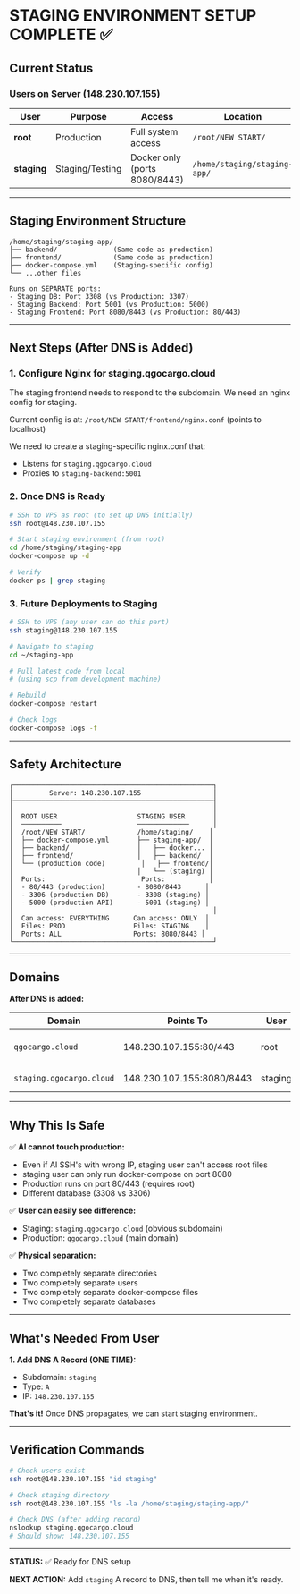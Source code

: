 # STAGING ENVIRONMENT SETUP COMPLETE ✅

## Current Status

### Users on Server (148.230.107.155)

| User | Purpose | Access | Location |
|------|---------|--------|----------|
| **root** | Production | Full system access | `/root/NEW START/` |
| **staging** | Staging/Testing | Docker only (ports 8080/8443) | `/home/staging/staging-app/` |

---

## Staging Environment Structure

```
/home/staging/staging-app/
├── backend/              (Same code as production)
├── frontend/             (Same code as production)
├── docker-compose.yml    (Staging-specific config)
└── ...other files

Runs on SEPARATE ports:
- Staging DB: Port 3308 (vs Production: 3307)
- Staging Backend: Port 5001 (vs Production: 5000)
- Staging Frontend: Port 8080/8443 (vs Production: 80/443)
```

---

## Next Steps (After DNS is Added)

### 1. Configure Nginx for staging.qgocargo.cloud

The staging frontend needs to respond to the subdomain. We need an nginx config for staging.

Current config is at: `/root/NEW START/frontend/nginx.conf` (points to localhost)

We need to create a staging-specific nginx.conf that:
- Listens for `staging.qgocargo.cloud`
- Proxies to `staging-backend:5001`

### 2. Once DNS is Ready

```bash
# SSH to VPS as root (to set up DNS initially)
ssh root@148.230.107.155

# Start staging environment (from root)
cd /home/staging/staging-app
docker-compose up -d

# Verify
docker ps | grep staging
```

### 3. Future Deployments to Staging

```bash
# SSH to VPS (any user can do this part)
ssh staging@148.230.107.155

# Navigate to staging
cd ~/staging-app

# Pull latest code from local
# (using scp from development machine)

# Rebuild
docker-compose restart

# Check logs
docker-compose logs -f
```

---

## Safety Architecture

```
┌──────────────────────────────────────────────────┐
│         Server: 148.230.107.155                  │
├──────────────────────────────────────────────────┤
│                                                  │
│  ROOT USER                    STAGING USER       │
│  ──────────                   ─────────────      │
│  /root/NEW START/             /home/staging/    │
│  ├── docker-compose.yml       ├── staging-app/  │
│  ├── backend/                 │   ├── docker... │
│  ├── frontend/                │   ├── backend/  │
│  └── (production code)         │   ├── frontend/│
│                               │   └── (staging) │
│  Ports:                        Ports:           │
│  - 80/443 (production)        - 8080/8443      │
│  - 3306 (production DB)       - 3308 (staging) │
│  - 5000 (production API)      - 5001 (staging) │
│                                                  │
│  Can access: EVERYTHING      Can access: ONLY  │
│  Files: PROD                 Files: STAGING    │
│  Ports: ALL                  Ports: 8080/8443 │
└──────────────────────────────────────────────────┘
```

---

## Domains

**After DNS is added:**

| Domain | Points To | User | Purpose |
|--------|-----------|------|---------|
| `qgocargo.cloud` | 148.230.107.155:80/443 | root | Production (Live customers) |
| `staging.qgocargo.cloud` | 148.230.107.155:8080/8443 | staging | Staging (Testing) |

---

## Why This Is Safe

✅ **AI cannot touch production:**
- Even if AI SSH's with wrong IP, staging user can't access root files
- staging user can only run docker-compose on port 8080
- Production runs on port 80/443 (requires root)
- Different database (3308 vs 3306)

✅ **User can easily see difference:**
- Staging: `staging.qgocargo.cloud` (obvious subdomain)
- Production: `qgocargo.cloud` (main domain)

✅ **Physical separation:**
- Two completely separate directories
- Two completely separate users
- Two completely separate docker-compose files
- Two completely separate databases

---

## What's Needed From User

**1. Add DNS A Record (ONE TIME):**
   - Subdomain: `staging`
   - Type: `A`
   - IP: `148.230.107.155`

**That's it!** Once DNS propagates, we can start staging environment.

---

## Verification Commands

```bash
# Check users exist
ssh root@148.230.107.155 "id staging"

# Check staging directory
ssh root@148.230.107.155 "ls -la /home/staging/staging-app/"

# Check DNS (after adding record)
nslookup staging.qgocargo.cloud
# Should show: 148.230.107.155
```

---

**STATUS:** ✅ Ready for DNS setup

**NEXT ACTION:** Add `staging` A record to DNS, then tell me when it's ready.

